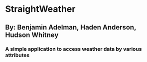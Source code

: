 # StraightWeather
## By: Benjamin Adelman, Haden Anderson, Hudson Whitney

### A simple application to access weather data by various attributes

